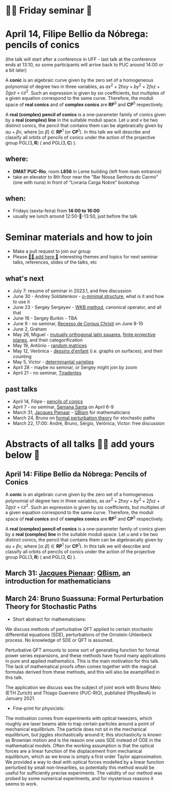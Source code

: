 <!--

**Here are some ideas to get you started:**

🙋‍♀️ A short introduction - what is your organization all about?
🌈 Contribution guidelines - how can the community get involved?
👩‍💻 Useful resources - where can the community find your docs? Is there anything else the community should know?
🍿 Fun facts - what does your team eat for breakfast?
🧙 Remember, you can do mighty things with the power of [Markdown](https://docs.github.com/github/writing-on-github/getting-started-with-writing-and-formatting-on-github/basic-writing-and-formatting-syntax)
-->

# 🙋‍♀️ Friday seminar 👋

# April 14, **Filipe Bellio da Nóbrega**:   pencils of conics

(the talk will start after a conference in UFF - last talk at the conference ends at 13:10,
so some participants will arrive back to PUC around 14:00 or a bit later)

A __conic__ is an algebraic curve given by the zero set of a homogeneous polynomial of degree two in three variables, as $ax^2+2hxy+by^2+2fxz+2gyz+cz^2$. Such an expression is given by six coefficients, but multiples of a given equation correspond to the same curve. Therefore, the moduli space of __real conics__ and of __complex conics__ are $\mathbf{RP}^5$ and $\mathbf{CP}^5$ respectively.

A __real (complex) pencil of conics__ is a one-parameter family of conics given by a __real (complex) line__ in the suitable moduli space. Let $u$ and $v$ be two distinct conics, the pencil that contains them can be algebraically given by $\alpha u + \beta v$, where $[\alpha \colon \beta] \in \mathbf{RP}^1$ (or $\mathbf{CP}^1$). In this talk we will describe and classify all orbits of pencils of conics under the action of the projective group $\mathrm{PGL}(3,\mathbf{R})$ ( and $\mathrm{PGL}(3,\mathbf{C})$ ).

## where: 
  - **DMAT PUC-Rio**, room **L856** in Leme building (left from main entrance)
  - take an elevator to 8th floor near the "Bar Nossa Senhora do Carmo" (one with nuns) in front of "Livraria Carga Nobre" bookshop
 
## when:
  - Fridays (sexta-feira) from **14:00 to 16:00** 
  - usually we lunch around 12:50-🍿-13:50, just before the talk

#  Seminar materials and how to join
- Make a pull request to join our group
- Please [👩‍💻 add here 🌈](https://github.com/friday-seminar/.github/blob/master/topics.md)
interesting themes and topics for next seminar talks, references, slides of the talks, etc

## what's next

- July 7: resume of seminar in 2023.1, and free discussion
- June 30 - Andrey Soldatenkov - [o-minimal structure](https://en.wikipedia.org/wiki/O-minimal_theory), what is it and how to use it
- June 23 - Sergey Sergeyev - [WKB method](https://en.wikipedia.org/wiki/WKB_approximation), canonical operator, and all that
- June 16 - Sergey Burkin - TBA
- June 9 - no seminar, [Recesso de Corpus Christi](http://www.puc-rio.br/sobrepuc/depto/dar/calendario/#calendario_feriados) on June 8-10
- June 2, Graham
- May 26, Miguel - [mutually orthogonal latin squares](https://en.wikipedia.org/wiki/Mutually_orthogonal_Latin_squares), [finite projective planes](https://en.wikipedia.org/wiki/Projective_plane#Finite_projective_planes), and their categorification
- May 19, Antônio - [random matrices](https://en.wikipedia.org/wiki/Random_matrix)
- May 12, Verônica - [dessins d'enfant](https://en.wikipedia.org/wiki/Dessin_d'enfant) (i.e. graphs on surfaces), and their counting
- May 5, Victor - [determinantal varieties](https://en.wikipedia.org/wiki/Determinantal_variety)
- April 28 - maybe no seminar, or Sergey might join by zoom
- April 21 - no seminar, [Tiradentes](http://www.puc-rio.br/sobrepuc/depto/dar/calendario/#calendario_feriados)

## past talks

- April 14, Filipe - [pencils of conics](https://en.wikipedia.org/wiki/Pencil_(geometry))
- April 7 - no seminar, [Semana Santa](http://www.puc-rio.br/sobrepuc/depto/dar/calendario/#calendario_feriados) on April 6-9
- March 31, [Jacques Pienaar](https://www.jaypienaar.com) - [QBism](https://en.wikipedia.org/wiki/Quantum_Bayesianism) for mathematicians
- March 24, Bruno on [formal perturbation theory](https://en.wikipedia.org/wiki/Perturbation_theory) for stochastic paths
- March 22, 17:00:  André, Bruno, Sérgio, Verônica, Victor:   free discussion


# Abstracts of all talks      👩‍💻 add yours below 🌈

## April 14: Filipe Bellio da Nóbrega: Pencils of Conics
A __conic__ is an algebraic curve given by the zero set of a homogeneous polynomial of degree two in three variables, as $ax^2+2hxy+by^2+2fxz+2gyz+cz^2$. Such an expression is given by six coefficients, but multiples of a given equation correspond to the same curve. Therefore, the moduli space of __real conics__ and of __complex conics__ are $\mathbf{RP}^5$ and $\mathbf{CP}^5$ respectively.

A __real (complex) pencil of conics__ is a one-parameter family of conics given by a __real (complex) line__ in the suitable moduli space. Let $u$ and $v$ be two distinct conics, the pencil that contains them can be algebraically given by $\alpha u + \beta v$, where $[\alpha \colon \beta] \in \mathbf{RP}^1$ (or $\mathbf{CP}^1$). In this talk we will describe and classify all orbits of pencils of conics under the action of the projective group $\mathrm{PGL}(3,\mathbf{R})$ ( and $\mathrm{PGL}(3,\mathbf{C})$ ).

## March 31: [**Jacques Pienaar**](https://www.jaypienaar.com): [QBism](http://www.physics.umb.edu/Research/QBism/), an introduction for mathematicians

## March 24: **Bruno Suassuna**: Formal Perturbation Theory for Stochastic Paths
- Short abstract for mathematicians:

We discuss methods of perturbative QFT applied to certain stochastic differential equations (SDE), perturbations of the Ornstein-Uhlenbeck process. No knowledge of SDE or QFT is assumed.

Perturbative QFT amounts to some sort of generating function for formal power series expansions, and these methods have found many applications in pure and applied mathematics. This is the main motivation for this talk. The lack of mathematical proofs often comes together with the magical formulas derived from these methods, and this will also be examplified in this talk. 

The application we discuss was the subject of joint work with Bruno Melo (ETH Zurich) and Thiago Guerreiro (PUC-RIO), published (PhysRevA) in January 2021.

- Fine-print for physicists:

The motivation comes from experiments with optical tweezers, which roughly are laser beams able to trap certain particles around a point of mechanical equilibrium. The particle does not sit in the mechanical equilibrium, but jiggles stochastically around it; this stochasticity is known as Brownian motion and is the reason one uses SDE instead of ODE in the mathematical models. Often the working assumption is that the optical forces are a linear function of the displacement from mechanical equilibrium, which as we know is simply a first order Taylor approximation. We provided a way to deal with optical forces modelled by a linear function perturbed by small non-linearities, so potentially this method would be useful for sufficiently precise experiments. The validity of our method was probed by some numerical experiments, and for mysterious reasons it seems to work.




